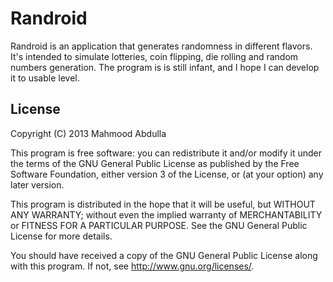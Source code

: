 Randroid
=================

Randroid is an application that generates randomness in different flavors.
It's intended to simulate lotteries, coin flipping, die rolling and random numbers generation.
The program is is still infant, and I hope I can develop it to usable level.

License
---------------------

Copyright (C) 2013  Mahmood Abdulla

This program is free software: you can redistribute it and/or modify
it under the terms of the GNU General Public License as published by
the Free Software Foundation, either version 3 of the License, or
(at your option) any later version.

This program is distributed in the hope that it will be useful,
but WITHOUT ANY WARRANTY; without even the implied warranty of
MERCHANTABILITY or FITNESS FOR A PARTICULAR PURPOSE.  See the
GNU General Public License for more details.

You should have received a copy of the GNU General Public License
along with this program.  If not, see <http://www.gnu.org/licenses/>.